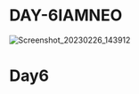 # DAY-6IAMNEO
![Screenshot_20230226_143912](https://user-images.githubusercontent.com/111976681/221401725-5a1789d9-e971-4c50-ae18-faec0b743f9f.png)
# Day6
